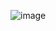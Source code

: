![image](https://github.com/dhiuhu/101509799-Assignment-2/assets/145880913/1a45cb6a-900a-49eb-9857-0ffd45b6655c)
